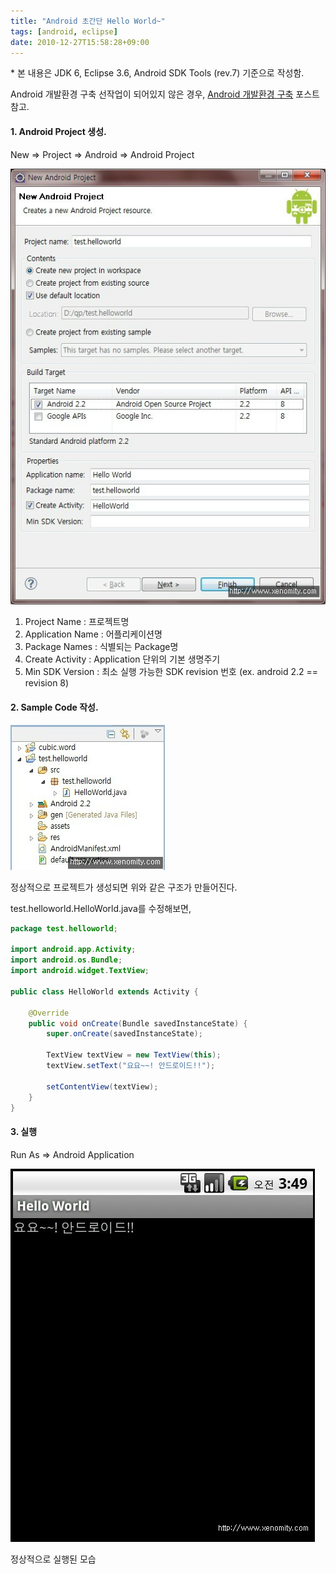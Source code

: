 ```yaml
---
title: "Android 초간단 Hello World~"
tags: [android, eclipse]
date: 2010-12-27T15:58:28+09:00
---
```


\* 본 내용은 JDK 6, Eclipse 3.6, Android SDK Tools (rev.7) 기준으로 작성함.  
  
Android 개발환경 구축 선작업이 되어있지 않은 경우, [Android 개발환경 구축](http://blog.xenomity.com/Android-%EA%B0%9C%EB%B0%9C%ED%99%98%EA%B2%BD-%EA%B5%AC%EC%B6%95) 포스트 참고.  
  
  

#### **1. Android Project 생성.**
New =\> Project =\> Android =\> Android Project  

![Step 1](/assets/image/2010-12-27-201011231243.jpg)
   1) Project Name : 프로젝트명  
   2) Application Name : 어플리케이션명
   3) Package Names : 식별되는 Package명
   4) Create Activity : Application 단위의 기본 생명주기
   5) Min SDK Version : 최소 실행 가능한 SDK revision 번호 (ex. android 2.2 == revision 8)  
  

#### **2. Sample Code 작성.**

![Step 2](/assets/image/2010-12-27-201011231247.jpg)
  

정상적으로 프로젝트가 생성되면 위와 같은 구조가 만들어진다.

test.helloworld.HelloWorld.java를 수정해보면,  

```java
package test.helloworld;
 
import android.app.Activity;
import android.os.Bundle;
import android.widget.TextView;
 
public class HelloWorld extends Activity {
 
    @Override
    public void onCreate(Bundle savedInstanceState) {
        super.onCreate(savedInstanceState);
         
        TextView textView = new TextView(this);
        textView.setText("요요~~! 안드로이드!!");
         
        setContentView(textView);
    }
}
```


#### **3. 실행**
Run As =\> Android Application  

![Step 3](/assets/image/2010-12-27-201011231250.jpg)

정상적으로 실행된 모습  
  

